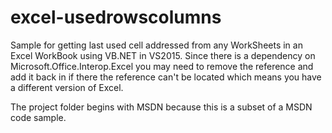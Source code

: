 # excel-usedrowscolumns
Sample for getting last used cell addressed from any WorkSheets in an Excel WorkBook using VB.NET in VS2015. Since there is a dependency on Microsoft.Office.Interop.Excel you may need to remove the reference and add it back in if there the reference can't be located which means you have a different version of Excel.

The project folder begins with MSDN because this is a subset of a MSDN code sample.
